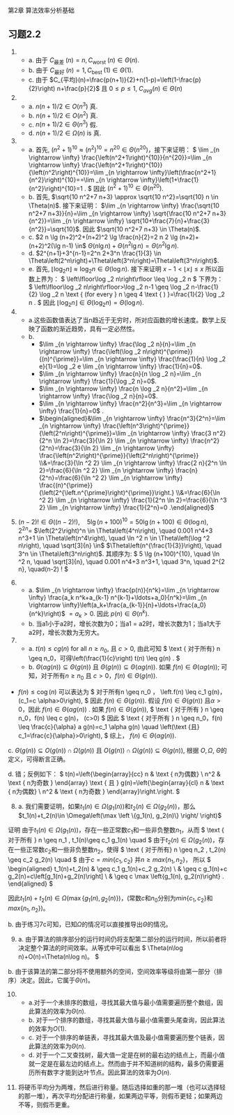 第2章 算法效率分析基础

## 习题2.2

1. 
   - a. 由于 $C_{\text {最差 }}(n)=n, C_{\text {worst }}(n) \in \Theta(n)$.
   - b. 由于 $C_{\text {最好 }}(n)=1, C_{\text {best }}(1) \in \Theta(1)$.
   - c. 由于 $C_{平均}(n)=\frac{p(n+1)}{2}+n(1-p)=\left(1-\frac{p}{2}\right) n+\frac{p}{2}$ 且 $0 \leq p \leq 1$, $C_{a v g}(n) \in \Theta(n)$
2. 
   - a. $n(n+1) / 2 \in O\left(n^3\right)$ 真.
   - b. $n(n+1) / 2 \in O\left(n^2\right)$ 真.
   - c. $n(n+1) / 2 \in \Theta\left(n^3\right)$ 假.
   - d. $n(n+1) / 2 \in \Omega(n)$ is 真.
  
3. 
   - a. 首先, $\left(n^2+1\right)^{10} \approx\left(n^2\right)^{10}=n^{20} \in \Theta\left(n^{20}\right)$，接下来证明：
    $
    \lim _{n \rightarrow \infty} \frac{\left(n^2+1\right)^{10}}{n^{20}}=\lim _{n \rightarrow \infty} \frac{\left(n^2+1\right)^{10}}{\left(n^2\right)^{10}}=\lim _{n \rightarrow \infty}\left(\frac{n^2+1}{n^2}\right)^{10}==\lim _{n \rightarrow \infty}\left(1+\frac{1}{n^2}\right)^{10}=1 .
    $
因此 $\left(n^2+1\right)^{10} \in \Theta\left(n^{20}\right)$.
   - b. 首先, $\sqrt{10 n^2+7 n+3} \approx \sqrt{10 n^2}=\sqrt{10} n \in \Theta(n)$. 接下来证明： $\lim _{n \rightarrow \infty} \frac{\sqrt{10 n^2+7 n+3}}{n}=\lim _{n \rightarrow \infty} \sqrt{\frac{10 n^2+7 n+3}{n^2}}=\lim _{n \rightarrow \infty} \sqrt{10+\frac{7}{n}+\frac{3}{n^2}}=\sqrt{10}$. 因此 $\sqrt{10 n^2+7 n+3} \in \Theta(n)$.
   - c. $2 n \lg (n+2)^2+(n+2)^2 \lg \frac{n}{2}=2 n 2 \lg (n+2)+(n+2)^2(\lg n-1) \in$ $\Theta(n \lg n)+\Theta\left(n^2 \lg n\right)=\Theta\left(n^2 \lg n\right)$.
   - d. $2^{n+1}+3^{n-1}=2^n 2+3^n \frac{1}{3} \in \Theta\left(2^n\right)+\Theta\left(3^n\right)=\Theta\left(3^n\right)$.
   - e. 首先, $\left\lfloor\log _2 n\right\rfloor \approx \log _2 n \in \Theta(\log n)$. 接下来证明 $x-1<\lfloor x\rfloor \leq x$ 所以函数上界为：
    $
    \left\lfloor\log _2 n\right\rfloor \leq \log _2 n
    $
    下界为：
    $
    \left\lfloor\log _2 n\right\rfloor>\log _2 n-1 \geq \log _2 n-\frac{1}{2} \log _2 n \text { (for every } n \geq 4 \text { ) }=\frac{1}{2} \log _2 n .
    $
    因此 $\left\lfloor\log _2 n\right\rfloor \in \Theta\left(\log _2 n\right)=\Theta(\log n)$.

4. 
   - a.这些函数值表达了当n趋近于无穷时，所对应函数的增长速度。数学上反映了函数的渐近趋势，具有一定必然性。
   - b. 
     - $\lim _{n \rightarrow \infty} \frac{\log _2 n}{n}=\lim _{n \rightarrow \infty} \frac{\left(\log _2 n\right)^{\prime}}{(n)^{\prime}}=\lim _{n \rightarrow \infty} \frac{\frac{1}{n} \log _2 e}{1}=\log _2 e \lim _{n \rightarrow \infty} \frac{1}{n}=0$. 
     - $\lim _{n \rightarrow \infty} \frac{n}{n \log _2 n}=\lim _{n \rightarrow \infty} \frac{1}{\log _2 n}=0$.
     - $\lim _{n \rightarrow \infty} \frac{n \log _2 n}{n^2}=\lim _{n \rightarrow \infty} \frac{\log _2 n}{n}=0$.
     - $\lim _{n \rightarrow \infty} \frac{n^2}{n^3}=\lim _{n \rightarrow \infty} \frac{1}{n}=0$  .
     - $\begin{aligned}&\lim _{n \rightarrow \infty} \frac{n^3}{2^n}=\lim _{n \rightarrow \infty} \frac{\left(n^3\right)^{\prime}}{\left(2^n\right)^{\prime}}=\lim _{n \rightarrow \infty} \frac{3 n^2}{2^n \ln 2}=\frac{3}{\ln 2} \lim _{n \rightarrow \infty} \frac{n^2}{2^n}=\frac{3}{\ln 2} \lim _{n \rightarrow \infty} \frac{\left(n^2\right)^{\prime}}{\left(2^n\right)^{\prime}} \\&=\frac{3}{\ln ^2 2} \lim _{n \rightarrow \infty} \frac{2 n}{2^n \ln 2}=\frac{6}{\ln ^2 2} \lim _{n \rightarrow \infty} \frac{n}{2^n}=\frac{6}{\ln ^2 2} \lim _{n \rightarrow \infty} \frac{(n)^{\prime}}{\left(2^{\left.n^{\prime}\right)^{\prime}}\right.} \\&=\frac{6}{\ln ^2 2} \lim _{n \rightarrow \infty} \frac{1}{2^n \ln 2}=\frac{6}{\ln ^3 2} \lim _{n \rightarrow \infty} \frac{1}{2^n}=0 .\end{aligned}$

5. $(n-2) ! \in \Theta((n-2) !), \quad 5 \lg (n+100)^{10}=50 \lg (n+100) \in \Theta(\log n), \quad 2^{2 n}=$ $\left(2^2\right)^n \in \Theta\left(4^n\right), \quad 0.001 n^4+3 n^3+1 \in \Theta\left(n^4\right), \quad \ln ^2 n \in \Theta\left(\log ^2 n\right), \quad \sqrt[3]{n} \in$ $\Theta\left(n^{\frac{1}{3}}\right), \quad 3^n \in \Theta\left(3^n\right)$. 其顺序为:
$
5 \lg (n+100)^{10}, \quad \ln ^2 n, \quad \sqrt[3]{n}, \quad 0.001 n^4+3 n^3+1, \quad 3^n, \quad 2^{2 n}, \quad(n-2) !
$

6. - a. $\lim _{n \rightarrow \infty} \frac{p(n)}{n^k}=\lim _{n \rightarrow \infty} \frac{a_k n^k+a_{k-1} n^{k-1}+\ldots+a_0}{n^k}=\lim _{n \rightarrow \infty}\left(a_k+\frac{a_{k-1}}{n}+\ldots+\frac{a_0}{n^k}\right)$ $=a_k>0$.
因此 $p(n) \in \Theta\left(n^k\right)$.
   - b. 当a1小于a2时，增长次数为0；当a1 = a2时，增长次数为1；当a1大于a2时，增长次数为无穷大。


7. - a. $t(n) \leq c g(n) \text { for all } n \geq n_0 \text {, 且 } c>0,$ 由此可知
   $
   \text { 对于所有} n \geq n_0，可得\left(\frac{1}{c}\right) t(n) \leq g(n)  .
   $
   - b. $\Theta(\alpha g(n)) \subseteq \Theta(g(n))$ 且 $\Theta(g(n)) \subseteq \Theta(\alpha g(n))$. 如果 $f(n) \in \Theta(\alpha g(n))$; 可知，对于所有$n \geq n_0$ 且 $c>0，f(n) \in \Theta(g(n))$.
 - 
   $f(n) \leq \operatorname{cog}(n)$ 
   可以表达为
   $
   对于所有n \geq n_0 ， \left.f(n) \leq c_1 g(n)，(c_1=c \alpha>0\right),
   $
   因此 $f(n) \in \Theta(g(n))$.
   假设 $f(n) \in \Theta(g(n))$ 且$\alpha>0$，因此 $f(n) \in \Theta(\alpha g(n))$ . 
   如果 $f(n) \in \Theta(g(n))$,
   $
   \text { 对于所有 } n \geq n_0，f(n) \leq c g(n)， (c>0)
   $
   因此
   $
   \text { 对于所有 } n \geq n_0，f(n) \leq \frac{c}{\alpha} a g(n)=c_1 \alpha g(n) \quad \left(\text {且} c_1=\frac{c}{\alpha}>0\right),
   $
   综上， $f(n) \in \Theta(\alpha g(n))$.

c.  $\Theta(g(n)) \subseteq O(g(n)) \cap \Omega(g(n))$ 且 $O(g(n)) \cap \Omega(g(n)) \subseteq \Theta(g(n))$, 根据 $O, \Omega$, $\Theta$的定义，可得断言正确。

d. 错；反例如下：
$
t(n)=\left\{\begin{array}{cc}
n & \text { n为偶数} \\
n^2 & \text { n为奇数 }
\end{array} \text { 且 } g(n)=\left\{\begin{array}{cl}
n & \text { n为偶数} \\
n^2 & \text { n为奇数 }
\end{array}\right.\right.
$

8. a. 我们需要证明，如果$t_1(n)\in \Omega\left(g_1(n)\right)$和$t_2(n)\in \Omega\left(g_2(n)\right)$，那么
$t_1(n)+t_2(n)\in \Omega\left(\max \left \{g_1(n), g_2(n)\} \right/ \right)$

证明 由于$t_1(n) \in \Omega\left(g_1(n)\right)$，存在一些正常数$c_1$和一些非负整数$n_1$，从而
$
\text { 对于所有 } n \geq n_1 , t_1(n)\geq c_1 g_1(n) \quad
$
由于$t_2(n)\in \Omega\left(g_2(n)\right)$，存在一些正常数$c_2$和一些非负整数$n_2$，使得
$
\text { 对于所有} n \geq n_2 , t_2(n) \geq c_2 g_2(n) \quad 
$
由于$c=min\left\{c_1, c_2\right\}$ 并$n\geq max\left\{n_1, n_2\right\}$， 所以
$
\begin{aligned}
t_1(n)+t_2(n) & \geq c_1 g_1(n)+c_2 g_2(n) \\
& \geq c g_1(n)+c g_2(n)=c\left[g_1(n)+g_2(n)\right] \\
& \geq c \max \left\{g_1(n), g_2(n)\right\} .
\end{aligned}
$

因此$t_1(n)+t_2(n) \in \Omega\left(\max \left\{g_1(n), g_2(n)\right\}\right)$，(常数$c$和$n_0$分别为$min\left\{c_1, c_2\right\}$和$max\left\{n_1, n_2\right\})$。

b. 由于练习7c可知，已知$\Omega$的情况可以直接推导出$\Theta$的情况。

9. a. 由于算法的排序部分的运行时间仍将支配第二部分的运行时间，所以前者将决定整个算法的时间效率。从等式中可以看出
$
\Theta(n\log n)+O(n)=\Theta(n\log n)。
$


b. 由于该算法的第二部分将不使用额外的空间，空间效率等级将由第一部分（排序）决定。因此，它属于$\Theta(n)$。

10. - a.对于一个未排序的数组，寻找其最大值与最小值需要遍历整个数组，因此算法的效率为$\Theta(n)$.
    - b. 对于一个排序的数组，寻找其最大值与最小值需要头尾查询，因此算法的效率为$O(1)$.
    - c. 对于一个排序的单链表，寻找其最大值及最小值需要遍历整个链表，因此算法的效率为$\Theta(n)$.
    - d. 对于一个二叉查找树，最大值一定是在树的最右边的结点上，而最小值就一定是在最左边的结点上。然而由于并不知道树的结构，最多仍需要遍历所有数字才能到达叶节点。因此算法的效率为$O(n)$.

11. 将硬币平均分为两堆，然后进行称量。随后选择如重的那一堆（也可以选择轻的那一堆），再次平均分配进行称量，如果两边平等，则假币更轻；如果两边不等，则假币更重。